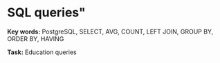 # SQL queries"

**Key words:** PostgreSQL, SELECT, AVG, COUNT, LEFT JOIN, GROUP BY, ORDER BY, HAVING

**Task:** Education queries

